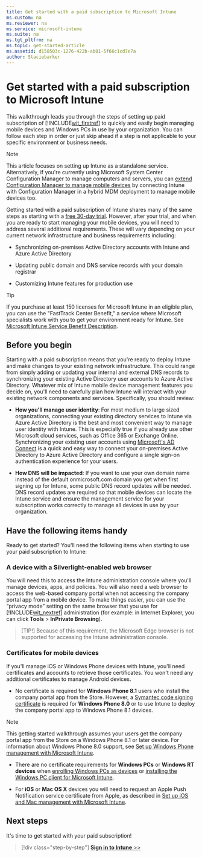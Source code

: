 ```yaml
---
title: Get started with a paid subscription to Microsoft Intune
ms.custom: na
ms.reviewer: na
ms.service: microsoft-intune
ms.suite: na
ms.tgt_pltfrm: na
ms.topic: get-started-article
ms.assetid: d158503c-1276-422b-ab81-5f66c1cd7e7a
author: Staciebarker
---
```


# Get started with a paid subscription to Microsoft Intune
This walkthrough leads you through the steps of setting up paid subscription of [!INCLUDE[wit_firstref](../includes/wit_firstref_md.md)] to quickly and easily begin managing mobile devices and Windows PCs in use by your organization. You can follow each step in order or just skip ahead if a step is not applicable to your specific environment or business needs.

>[!NOTE]
>This article focuses on setting up Intune as a standalone service. Alternatively, if you're currently using Microsoft System Center Configuration Manager to manage computers and servers, you can [extend Configuration Manager to manage mobile devices](https://technet.microsoft.com/library/jj884158.aspx) by connecting Intune with Configuration Manager in a hybrid MDM deployment to manage mobile devices too.

Getting started with a paid subscription of Intune shares many of the same steps as starting with a [free 30-day trial](/intune/understand/get-started-with-a-30-day-trial-of-microsoft-intune). However, after your trial, and when you are ready to start managing your mobile devices, you will need to address several additional requirements. These will vary depending on your current network infrastructure and business requirements including:

-   Synchronizing on-premises Active Directory accounts with Intune and Azure Active Directory

-   Updating public domain and DNS service records with your domain registrar

-   Customizing Intune features for production use

>[!TIP]
>If you purchase at least 150 licenses for Microsoft Intune in an eligible plan, you can use the "FastTrack Center Benefit," a service where Microsoft specialists work with you to get your environment ready for Intune. See [Microsoft Intune Service Benefit Description](https://technet.microsoft.com/library/mt228265.aspx).

<!-- this section is unnecessary due to expand/collapse functionality

## About this guide
There are 9 steps in this guide, not including post-configuration tasks. Total time to read through these steps is about 30 minutes, or you can jump to a specific step.
1. [Sign into Intune](get-started-with-a-paid-subscription-to-microsoft-intune-step-1.md)
2. [Configure a custom domain name](get-started-with-a-paid-subscription-to-microsoft-intune-step-2.md)
3. [Synchronize Active Directory and add users](get-started-with-a-paid-subscription-to-microsoft-intune-step-3.md)
4. [Manage Intune licenses](get-started-with-a-paid-subscription-to-microsoft-intune-step-4.md)
5. [Organize users and devices](get-started-with-a-paid-subscription-to-microsoft-intune-step-5.md)
6. [Create policies and publish an app](get-started-with-a-paid-subscription-to-microsoft-intune-step-6.md)
7. [Customize the Company Portal](get-started-with-a-paid-subscription-to-microsoft-intune-step-7.md)
8. [Enroll computers](get-started-with-a-paid-subscription-to-microsoft-intune-step-8.md)
9. [Enroll mobile devices and install an app](get-started-with-a-paid-subscription-to-microsoft-intune-step-9.md)

[Post-configuration tasks](post-configuration-tasks.md)

-->

## Before you begin
Starting with a paid subscription means that you're ready to deploy Intune and make changes to your existing network infrastructure. This could range from simply adding or updating your internal and external DNS records to synchronizing your existing Active Directory user accounts to Azure Active Directory. Whatever mix of Intune  mobile device management features you decide on, you'll need to  carefully plan how Intune will interact with your existing network components and services. Specifically, you should review:

-   **How you'll manage user identity**:  For most medium to large sized organizations, connecting your existing directory services to Intune via Azure Active Directory is the best and most convenient way to manage user identity with Intune. This is especially true if you already use other Microsoft cloud services, such as Office 365 or Exchange Online. Synchronizing your existing user accounts using [Microsoft's AD Connect](https://www.microsoft.com/download/details.aspx?id=47594) is a quick and easy way to connect your on-premises Active Directory to Azure Active Directory and configure a single sign-on authentication experience for your users.

-   **How DNS will be impacted**: If you want to use your own domain name instead of the default onmicrosoft.com domain you get when first signing up for Intune, some public DNS record updates will be needed. DNS record updates are required so that mobile devices can locate the Intune service and ensure the management service for your subscription works correctly to manage all devices in use by your organization.

## Have the following items handy
Ready to get started? You'll need the following items when starting to use your paid subscription to Intune:

### A device with a Silverlight-enabled web browser
You will need this to access the Intune administration console where you'll manage devices, apps, and policies. You will also need a web browser to access the web-based company portal when not accessing the company portal app from a mobile device. To make things easier, you can use the “privacy mode” setting on the same browser that you use for [!INCLUDE[wit_nextref](../includes/wit_nextref_md.md)] administration (for example: in Internet Explorer, you can click **Tools** &gt; **InPrivate Browsing**).
>[TIP!]
>Because of this requirement, the Microsoft Edge browser is not supported for accessing the Intune administration console.

<!-- you get one of these when you sign up for Intune so they'll already have this. It's also discussed in the steps (and this is definitely not a trial!)

### Microsoft Online Services account
If you have an existing Microsoft Online Services account, you'll need the **administrator credentials** for that account. If you don’t have such an account you will need to get one wi.
-->

### Certificates for mobile devices
If you'll manage iOS or Windows Phone devices with Intune, you'll need certificates and accounts to retrieve those certificates. You won't need any additional certificates to manage Android devices.

- No certificate is required for **Windows Phone 8.1** users who install the company portal app from the Store. However, a [Symantec code signing certificate](https://products.websecurity.symantec.com/orders/enrollment/microsoftCert.do) is required for **Windows Phone 8.0** or to use Intune to deploy the company portal app to Windows Phone 8.1 devices.

>[!NOTE]
>This getting started walkthrough assumes your users get the company portal app from the Store on a Windows Phone 8.1 or later device. For information about Windows Phone 8.0 support, see [Set up Windows Phone management with Microsoft Intune](set-up-windows-phone-management-with-microsoft-intune.md).

- There are no certificate requirements for **Windows PCs** or **Windows RT devices** when [enrolling Windows PCs as devices](/intune/enduser/enroll-your-device-in-intune-windows) or  [installing the Windows PC client for Microsoft Intune](/intune/deployuse/install-the-windows-pc-client-with-microsoft-intune).

- For **iOS** or **Mac OS X** devices you will need to request an Apple Push Notification service certificate from Apple, as described in [Set up iOS and Mac management with Microsoft Intune](/intune/deployuse/set-up-ios-and-mac-management-with-microsoft-intune).

## Next steps
It's time to get started with your paid subscription!

>[!div class="step-by-step"]
[**Sign in to Intune** >>](.\get-started-with-a-paid-subscription-to-microsoft-intune-step-1)
